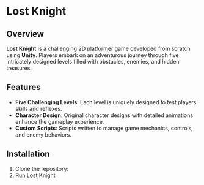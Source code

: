 # Lost Knight

## Overview
**Lost Knight** is a challenging 2D platformer game developed from scratch using **Unity**. Players embark on an adventurous journey through five intricately designed levels filled with obstacles, enemies, and hidden treasures.

## Features
- **Five Challenging Levels**: Each level is uniquely designed to test players' skills and reflexes.
- **Character Design**: Original character designs with detailed animations enhance the gameplay experience.
- **Custom Scripts**: Scripts written to manage game mechanics, controls, and enemy behaviors.

## Installation
1. Clone the repository:
2. Run Lost Knight
   
